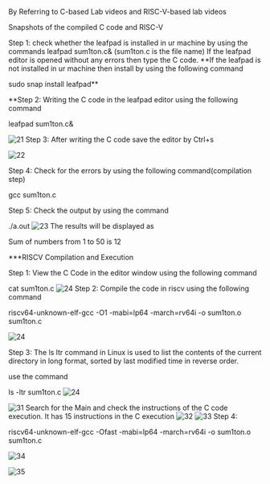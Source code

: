 By Referring to C-based Lab videos and RISC-V-based lab videos

Snapshots of the compiled C code and RISC-V

Step 1: check whether the leafpad is installed in ur machine by using the commands leafpad sum1ton.c& (sum1ton.c is the file name) If the leafpad editor is opened without any errors then type the C code. **If the leafpad is not installed in ur machine then install by using the following command

sudo snap install leafpad**

**Step 2: Writing the C code in the leafpad editor using the following command

leafpad sum1ton.c&

![21](https://github.com/Chetanmaligi/maligichetan/assets/154491089/1b0ac1a6-1248-4db1-ba3d-9323fd2de321)
Step 3: After writing the C code save the editor by Ctrl+s


![22](https://github.com/Chetanmaligi/maligichetan/assets/154491089/6a0b33cb-c0a2-474a-b874-bfe890707d04)

Step 4: Check for the errors by using the following command(compilation step)

gcc sum1ton.c

Step 5: Check the output by using the command

./a.out
![23](https://github.com/Chetanmaligi/maligichetan/assets/154491089/d27ee50c-f4ac-4e1c-9344-0a5a070f2c94)
The results will be displayed as

Sum of numbers from 1 to 50 is 12

***RISCV Compilation and Execution

Step 1: View the C Code in the editor window using the following command

cat sum1ton.c
![24](https://github.com/Chetanmaligi/maligichetan/assets/154491089/171c4ae9-25ae-4b63-8a0f-830d0af30134)
Step 2: Compile the code in riscv using the following command

riscv64-unknown-elf-gcc -O1 -mabi=lp64 -march=rv64i -o sum1ton.o sum1ton.c


![24](https://github.com/Chetanmaligi/maligichetan/assets/154491089/11244683-9e1d-4f2a-a1e4-c706ad8f2c83)

Step 3: The ls ltr command in Linux is used to list the contents of the current directory in long format, sorted by last modified time in reverse order.

use the command

ls -ltr sum1ton.c
![24](https://github.com/Chetanmaligi/maligichetan/assets/154491089/57905490-b3ae-43fa-96ef-379a47260e3b)

![31](https://github.com/Chetanmaligi/maligichetan/assets/154491089/23ba249e-37e5-419e-9ada-8db727aa776e)
Search for the Main and check the instructions of the C code execution. It has 15 instructions in the C execution
![32](https://github.com/Chetanmaligi/maligichetan/assets/154491089/eeb56789-5d47-4355-9146-91ffdf567b8c)
![33](https://github.com/Chetanmaligi/maligichetan/assets/154491089/383f5ef7-c3a9-4472-aaa7-8c5debf0be27)
Step 4:

riscv64-unknown-elf-gcc -Ofast -mabi=lp64 -march=rv64i -o sum1ton.o sum1ton.c

![34](https://github.com/Chetanmaligi/maligichetan/assets/154491089/f047c897-0e73-4c00-b910-072cb31f84d1)


![35](https://github.com/Chetanmaligi/maligichetan/assets/154491089/5378ad6b-90ae-456e-9ec9-32e7dac2ab42)






